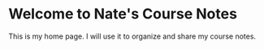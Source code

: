 # Welcome to Nate's Course Notes

This is my home page. I will use it to organize and share my course notes.
